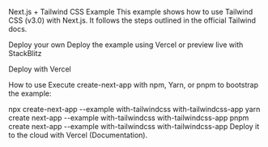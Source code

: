Next.js + Tailwind CSS Example
This example shows how to use Tailwind CSS (v3.0) with Next.js. It follows the steps outlined in the official Tailwind docs.

Deploy your own
Deploy the example using Vercel or preview live with StackBlitz

Deploy with Vercel

How to use
Execute create-next-app with npm, Yarn, or pnpm to bootstrap the example:

npx create-next-app --example with-tailwindcss with-tailwindcss-app
yarn create next-app --example with-tailwindcss with-tailwindcss-app
pnpm create next-app --example with-tailwindcss with-tailwindcss-app
Deploy it to the cloud with Vercel (Documentation).
